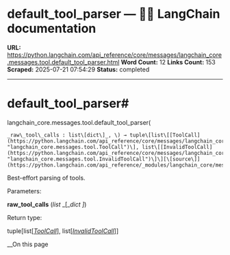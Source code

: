# default_tool_parser — 🦜🔗 LangChain  documentation

**URL:** https://python.langchain.com/api_reference/core/messages/langchain_core.messages.tool.default_tool_parser.html
**Word Count:** 12
**Links Count:** 153
**Scraped:** 2025-07-21 07:54:29
**Status:** completed

---

# default\_tool\_parser\#

langchain\_core.messages.tool.default\_tool\_parser\(

    _raw\_tool\_calls : list\[dict\]_, \) → tuple\[list\[[ToolCall](https://python.langchain.com/api_reference/core/messages/langchain_core.messages.tool.ToolCall.html#langchain_core.messages.tool.ToolCall "langchain_core.messages.tool.ToolCall")\], list\[[InvalidToolCall](https://python.langchain.com/api_reference/core/messages/langchain_core.messages.tool.InvalidToolCall.html#langchain_core.messages.tool.InvalidToolCall "langchain_core.messages.tool.InvalidToolCall")\]\][\[source\]](https://python.langchain.com/api_reference/_modules/langchain_core/messages/tool.html#default_tool_parser)\#     

Best-effort parsing of tools.

Parameters:     

**raw\_tool\_calls** \(_list_ _\[__dict_ _\]_\)

Return type:     

tuple\[list\[[_ToolCall_](https://python.langchain.com/api_reference/core/messages/langchain_core.messages.tool.ToolCall.html#langchain_core.messages.tool.ToolCall "langchain_core.messages.tool.ToolCall")\], list\[[_InvalidToolCall_](https://python.langchain.com/api_reference/core/messages/langchain_core.messages.tool.InvalidToolCall.html#langchain_core.messages.tool.InvalidToolCall "langchain_core.messages.tool.InvalidToolCall")\]\]

__On this page
